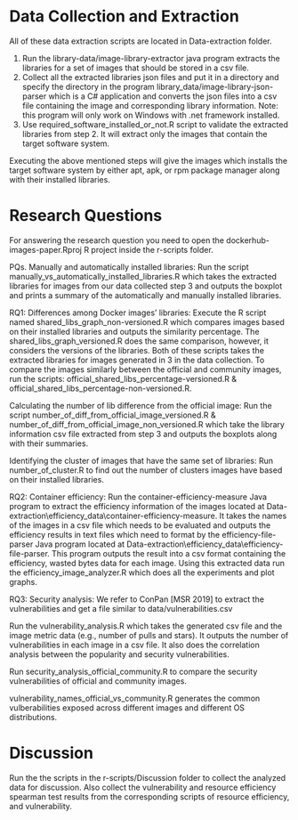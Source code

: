 ﻿# Data Collection and Extraction

 All of these data extraction scripts are located in Data-extraction folder.

1. Run the library-data/image-library-extractor java program extracts the libraries for a set of images that should be stored in a csv file.
2. Collect all the extracted libraries json files and put it in a directory and specify the directory in the program library_data/image-library-json-parser which is a C# application and converts the json files into a csv file containing the image and corresponding library information. Note: this program will only work on Windows with .net framework installed.
3. Use required_software_installed_or_not.R script to validate the extracted libraries from step 2. It will extract only the images that contain the target software system.

Executing the above mentioned steps will give the images which installs the target software system by either apt, apk, or rpm package manager along with their installed libraries.


# Research Questions

For answering the research question you need to open the dockerhub-images-paper.Rproj R project inside the r-scripts folder.

PQs. Manually and automatically installed libraries: 
Run the script manually_vs_automatically_installed_libraries.R  which takes the extracted libraries for images from our data collected step 3 and outputs the boxplot and prints a summary of the automatically and manually installed libraries.


RQ1: Differences among Docker images’ libraries: Execute the R script named shared_libs_graph_non-versioned.R which compares images based on their installed libraries and outputs the similarity percentage. The shared_libs_graph_versioned.R does the same comparison, however, it considers the versions of the libraries. Both of these scripts takes the extracted libraries for images generated in 3 in the data collection. To compare the images similarly between the official and community images, run the scripts: official_shared_libs_percentage-versioned.R & official_shared_libs_percentage-non-versioned.R. 


Calculating the number of lib difference from the official image: Run the script number_of_diff_from_official_image_versioned.R & number_of_diff_from_official_image_non_versioned.R which take the library information csv file extracted from step 3 and outputs the boxplots along with their summaries.


Identifying the cluster of images that have the same set of libraries: Run number_of_cluster.R to find out the number of clusters images have based on their installed libraries.


RQ2: Container efficiency: Run the container-efficiency-measure Java program to extract the efficiency information of the images located at Data-extraction\efficiency_data\container-efficiency-measure. It takes the names of the images in a csv file which needs to be evaluated and outputs the efficiency results in text files which need to format by the efficiency-file-parser Java program located at Data-extraction\efficiency_data\efficiency-file-parser. This program outputs the result into a csv format containing the efficiency, wasted bytes data for each image. Using this extracted data run the efficiency_image_analyzer.R which does all the experiments and plot graphs.

RQ3: Security analysis: We refer to ConPan [MSR 2019] to extract the vulnerabilities and get a file similar to data/vulnerabilities.csv 

Run the vulnerability_analysis.R which takes the generated csv file and the image metric data (e.g., number of pulls and stars). It outputs the number of vulnerabilities in each image in a csv file. It also does the correlation analysis between the popularity and security vulnerabilities.

Run security_analysis_official_community.R to compare the security vulnerabilities of official and community images.

vulnerability_names_official_vs_community.R generates the common vulberabilities exposed across different images and different OS distributions.

# Discussion

Run the the scripts in the r-scripts/Discussion folder to collect the analyzed data for discussion. Also collect the vulnerability and resource efficiency spearman test results from the corresponding scripts of resource efficiency, and vulnerability.

